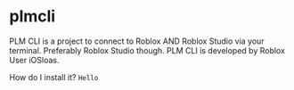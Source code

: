 # plmcli
PLM CLI is a project to connect to Roblox AND Roblox Studio via your terminal. Preferably Roblox Studio though. PLM CLI is developed by Roblox User iOSloas.

How do I install it?
`Hello`

